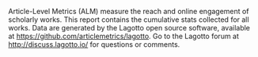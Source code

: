 Article-Level Metrics (ALM) measure the reach and online engagement of scholarly works. This report contains the cumulative stats collected for all works. Data are generated by the Lagotto open source software, available at https://github.com/articlemetrics/lagotto. Go to the Lagotto forum at http://discuss.lagotto.io/ for questions or comments.
